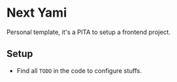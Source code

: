 # Next Yami

Personal template, it's a PITA to setup a frontend project.

## Setup
- Find all `TODO` in the code to configure stuffs.